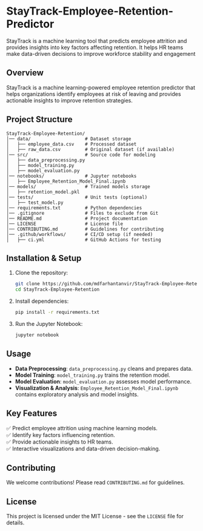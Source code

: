 # StayTrack-Employee-Retention-Predictor
StayTrack is a machine learning tool that predicts employee attrition and provides insights into key factors affecting retention. It helps HR teams make data-driven decisions to improve workforce stability and engagement


## Overview
StayTrack is a machine learning-powered employee retention predictor that helps organizations identify employees at risk of leaving and provides actionable insights to improve retention strategies.

## Project Structure
```
StayTrack-Employee-Retention/
│── data/                    # Dataset storage
│   ├── employee_data.csv    # Processed dataset
│   ├── raw_data.csv         # Original dataset (if available)
│── src/                     # Source code for modeling
│   ├── data_preprocessing.py
│   ├── model_training.py
│   ├── model_evaluation.py
│── notebooks/               # Jupyter notebooks
│   ├── Employee_Retention_Model_Final.ipynb
│── models/                  # Trained models storage
│   ├── retention_model.pkl
│── tests/                   # Unit tests (optional)
│   ├── test_model.py
│── requirements.txt         # Python dependencies
│── .gitignore               # Files to exclude from Git
│── README.md                # Project documentation
│── LICENSE                  # License file
│── CONTRIBUTING.md          # Guidelines for contributing
│── .github/workflows/       # CI/CD setup (if needed)
│   ├── ci.yml               # GitHub Actions for testing
```

## Installation & Setup
1. Clone the repository:
   ```bash
   git clone https://github.com/mdfarhantanvir/StayTrack-Employee-Retention.git
   cd StayTrack-Employee-Retention
   ```
2. Install dependencies:
   ```bash
   pip install -r requirements.txt
   ```
3. Run the Jupyter Notebook:
   ```bash
   jupyter notebook
   ```

## Usage
- **Data Preprocessing**: `data_preprocessing.py` cleans and prepares data.
- **Model Training**: `model_training.py` trains the retention model.
- **Model Evaluation**: `model_evaluation.py` assesses model performance.
- **Visualization & Analysis**: `Employee_Retention_Model_Final.ipynb` contains exploratory analysis and model insights.

## Key Features
✅ Predict employee attrition using machine learning models.  
✅ Identify key factors influencing retention.  
✅ Provide actionable insights to HR teams.  
✅ Interactive visualizations and data-driven decision-making.

## Contributing
We welcome contributions! Please read `CONTRIBUTING.md` for guidelines.

## License
This project is licensed under the MIT License - see the `LICENSE` file for details.

